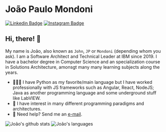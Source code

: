 # João Paulo Mondoni
[![Linkedin Badge](https://img.shields.io/badge/-LinkedIn-blue?style=flat&logo=LinkedIn&logoColor=white)](https://www.linkedin.com/in/jpmondoni/)
[![Instagram Badge](https://img.shields.io/badge/-Instagram-C13584?style=flat&logo=Instagram&logoColor=white)](https://www.instagram.com/jpmond0ni/)

## Hi, there! 👋

My name is João, also known as `John`, `JP` or `Mondoni` (depending whom you ask).
I am a Software Architect and Technical Leader at IBM since 2019. I have a bachelor degree in Computer Science and an specialization course in Solutions Architecture, amonsgt many many learning subjects along the years.

- 👨🏻‍💻 I have Python as my favorite/main language but I have worked professionally with JS frameworks such as Angular, React, NodeJS; Java as another programming language and some underground stuff like LabVIEW.
- 🤩 I have interest in many different programming paradigms and architectures.
- 📩 Need help? Send me an [e-mail](mailto:jp.mondoni@gmail.com).


![João's github stats](https://github-readme-stats.vercel.app/api?username=jpmondoni&show_icons=true&count_private=true)
![João's languages](https://github-readme-stats.vercel.app/api/top-langs/?username=jpmondoni&langs_count=20)
